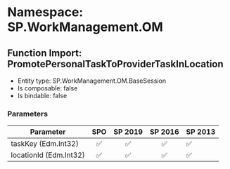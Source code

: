 # Namespace: SP.WorkManagement.OM

## Function Import: PromotePersonalTaskToProviderTaskInLocation

- Entity type: SP.WorkManagement.OM.BaseSession
- Is composable: false
- Is bindable: false

### Parameters

Parameter | SPO | SP 2019 | SP 2016 | SP 2013
----------|:---:|:-------:|:-------:|:-------
taskKey (Edm.Int32) | ✅ | ✅ | ✅ | ✅
locationId (Edm.Int32) | ✅ | ✅ | ✅ | ✅
